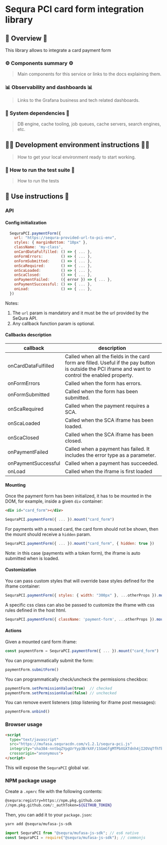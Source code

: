# Sequra PCI card form integration library

## 📖 Overview 📖
This library allows to integrate a card payment form

### ⚙️ Components summary ⚙️
> Main components for this service or links to the docs explaining them.

### 📊 Observability and dashboards 📊
> Links to the Grafana business and tech related dashboards.

### 🔌 System dependencies 🔌
> DB engine, cache tooling, job queues, cache servers, search engines, etc.

## 👩‍💻 Development environment instructions 👩‍💻
> How to get your local environment ready to start working.

### 🚧 How to run the test suite 🚧
> How to run the tests

## 🚀 Use instructions 🚀

### API

#### Config initialization

```javascript
  SequraPCI.paymentForm({
    url: "https://sequra-provided-url-to-pci-env",
    styles: { marginBottom: "10px" },
    className: 'my-class',
    onCardDataFulfilled: () => { ... },
    onFormErrors:        () => { ... },
    onFormSubmitted:     () => { ... },
    onScaRequired:       () => { ... },
    onScaLoaded:         () => { ... },
    onScaClosed:         () => { ... },
    onPaymentFailed:     ({ error }) => { ... },
    onPaymentSuccessful: () => { ... },
    onLoad:              () => { ... },
  })
```

Notes:
  1. The `url` param is mandatory and it must be the url provided by the SeQura API.
  2. Any callback function param is optional.

#### Callbacks description

| callback            | description                                                                                                                                          |
|---------------------|------------------------------------------------------------------------------------------------------------------------------------------------------|
| onCardDataFulfilled | Called when all the fields in the card form are filled. Useful if the pay button is outside the PCI iframe and want to control the enabled property. |
| onFormErrors        | Called when the form has errors.                                                                                                                     |
| onFormSubmitted     | Called when the form has been submitted.                                                                                                             |
| onScaRequired       | Called when the payment requires a SCA.                                                                                                              |
| onScaLoaded         | Called when the SCA iframe has been loaded.                                                                                                          |
| onScaClosed         | Called when the SCA iframe has been closed.                                                                                                          |
| onPaymentFailed     | Called when a payment has failed. It includes the error type as a parameter.                                                                         |
| onPaymentSuccessful | Called when a payment has succeeded.                                                                                                                 |
| onLoad              | Called when the iframe is first loaded                                                                                                               |

#### Mounting

Once the payment form has been initialized, it has to be mounted in the DOM, for example, inside a given `div` container:
```html
<div id="card_form"></div>
```

```javascript
SequraPCI.paymentForm({ ... }).mount("card_form")
```

For payments with a reused card, the card form should not be shown, then the mount should receive a `hidden` param.

```javascript
SequraPCI.paymentForm({ ... }).mount("card_form", { hidden: true })
```

Note: in this case (payments with a token form), the iframe is auto submitted when is loaded.

#### Customization

You can pass custom styles that will override base styles defined for the iframe container:

```javascript
SequraPCI.paymentForm({ styles: { width: "300px" }, ...otherProps }).mount("card_form")
```

A specific css class can also be passed to customize the iframe with css rules defined in the host html.

```javascript
SequraPCI.paymentForm({ className: 'payment-form', ...otherProps }).mount("card_form")
```

#### Actions

Given a mounted card form iframe:
```javascript
const paymentForm = SequraPCI.paymentForm({ ... }).mount("card_form")
```

You can programmatically submit the form:
```javascript
paymentForm.submitForm()
```

You can programmatically check/uncheck the permissions checkbox: 
```javascript
paymentForm.setPermissionValue(true)  // checked
paymentForm.setPermissionValue(false) // unchecked
```

You can remove event listeners (stop listening for iframe post messages):
```javascript
paymentForm.unbind()
```


### Browser usage

```html
<script
  type="text/javascript"
  src="https://mufasa.sequracdn.com/v1.2.1/sequra-pci.js"
  integrity="sha384-nntbqZYpgUrYyp3BrkXF/1SGmGfgMTPbXGXTdnh4jI2OVqTfhTbC8zeF7h/o45JX"
  crossorigin="anonymous">
</script>
```
This will expose the `SequraPCI` global var.

### NPM package usage

Create a `.npmrc` file with the following contents:

```bash
@sequra:registry=https://npm.pkg.github.com
//npm.pkg.github.com/:_authToken=${GITHUB_TOKEN}
```

Then, you can add it to your `package.json`:

```bash
yarn add @sequra/mufasa-js-sdk
```
```javascript
import SequraPCI from "@sequra/mufasa-js-sdk"; // es6 native
const SequraPCI = require("@sequra/mufasa-js-sdk"); // commonjs
```
